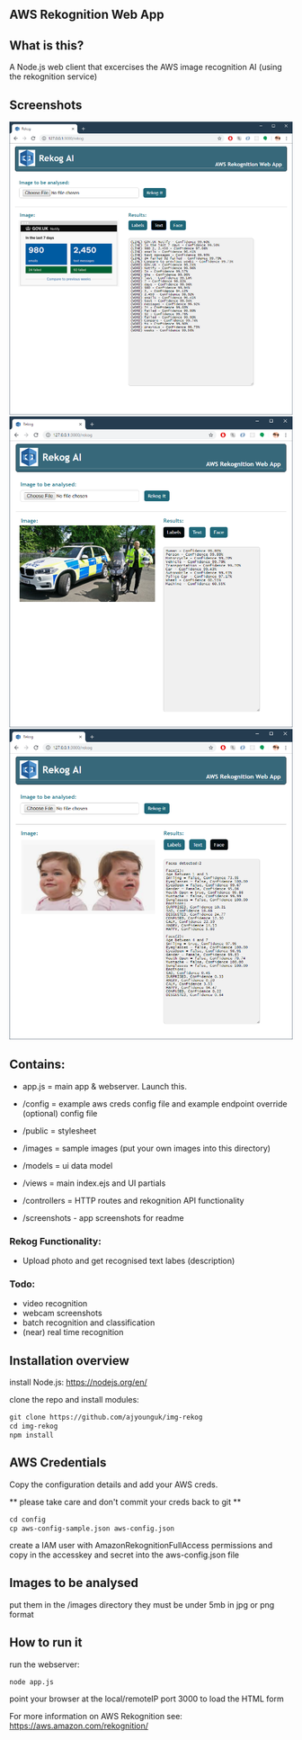 ## AWS Rekognition Web App 

## What is this?
A Node.js web client that excercises the AWS image recognition AI (using the rekognition service)

## Screenshots
![Alt text](/screenshots/rekog5.png?raw=true)
![Alt text](/screenshots/rekog4.png?raw=true)
![Alt text](/screenshots/rekog1.png?raw=true)


## Contains:
- app.js = main app & webserver. Launch this.

- /config = example aws creds config file and example endpoint override (optional) config file
- /public = stylesheet
- /images = sample images (put your own images into this directory)
- /models = ui data model
- /views = main index.ejs and UI partials 
- /controllers = HTTP routes and rekognition API functionality 
- /screenshots - app screenshots for readme


### Rekog Functionality:
- Upload photo and get recognised text labes (description)


### Todo:
- video recognition
- webcam screenshots
- batch recognition and classification
- (near) real time recognition 

## Installation overview
install Node.js: https://nodejs.org/en/

clone the repo and install modules:

```
git clone https://github.com/ajyounguk/img-rekog
cd img-rekog
npm install
```

## AWS Credentials
Copy the configuration details and add your AWS creds.

** please take care and don't commit your creds back to git **
```
cd config
cp aws-config-sample.json aws-config.json
```
create a IAM user with AmazonRekognitionFullAccess permissions and copy in the accesskey and secret into the aws-config.json file

## Images to be analysed
put them in the /images directory
they must be under 5mb in jpg or png format



## How to run it
run the webserver:

```
node app.js
```

point your browser at the local/remoteIP port 3000 to load the HTML form

For more information on AWS Rekognition see:
https://aws.amazon.com/rekognition/